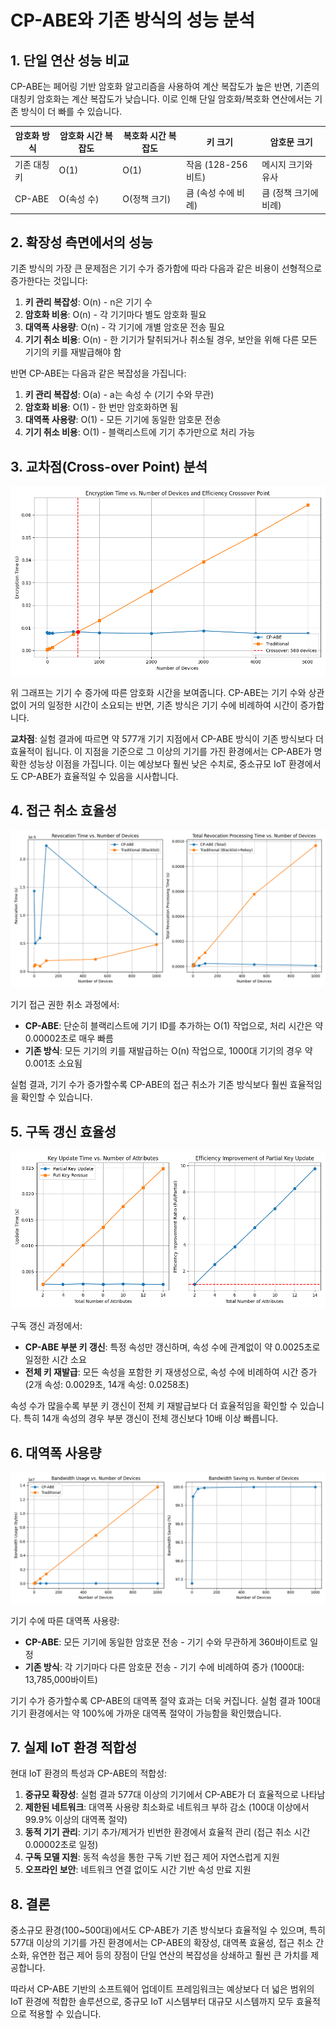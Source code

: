 # CP-ABE와 기존 방식의 성능 분석

## 1. 단일 연산 성능 비교

CP-ABE는 페어링 기반 암호화 알고리즘을 사용하여 계산 복잡도가 높은 반면, 기존의 대칭키 암호화는 계산 복잡도가 낮습니다. 이로 인해 단일 암호화/복호화 연산에서는 기존 방식이 더 빠를 수 있습니다.

| 암호화 방식 | 암호화 시간 복잡도 | 복호화 시간 복잡도 | 키 크기 | 암호문 크기 |
|-------------|-------------------|-------------------|---------|------------|
| 기존 대칭키 | O(1) | O(1) | 작음 (128-256 비트) | 메시지 크기와 유사 |
| CP-ABE | O(속성 수) | O(정책 크기) | 큼 (속성 수에 비례) | 큼 (정책 크기에 비례) |

## 2. 확장성 측면에서의 성능

기존 방식의 가장 큰 문제점은 기기 수가 증가함에 따라 다음과 같은 비용이 선형적으로 증가한다는 것입니다:

1. **키 관리 복잡성**: O(n) - n은 기기 수
2. **암호화 비용**: O(n) - 각 기기마다 별도 암호화 필요
3. **대역폭 사용량**: O(n) - 각 기기에 개별 암호문 전송 필요
4. **기기 취소 비용**: O(n) - 한 기기가 탈취되거나 취소될 경우, 보안을 위해 다른 모든 기기의 키를 재발급해야 함

반면 CP-ABE는 다음과 같은 복잡성을 가집니다:

1. **키 관리 복잡성**: O(a) - a는 속성 수 (기기 수와 무관)
2. **암호화 비용**: O(1) - 한 번만 암호화하면 됨
3. **대역폭 사용량**: O(1) - 모든 기기에 동일한 암호문 전송
4. **기기 취소 비용**: O(1) - 블랙리스트에 기기 추가만으로 처리 가능

## 3. 교차점(Cross-over Point) 분석

![교차점 분석](../experiment_results/crossover_analysis.png)

위 그래프는 기기 수 증가에 따른 암호화 시간을 보여줍니다. CP-ABE는 기기 수와 상관없이 거의 일정한 시간이 소요되는 반면, 기존 방식은 기기 수에 비례하여 시간이 증가합니다.

**교차점**: 실험 결과에 따르면 약 577개 기기 지점에서 CP-ABE 방식이 기존 방식보다 더 효율적이 됩니다. 이 지점을 기준으로 그 이상의 기기를 가진 환경에서는 CP-ABE가 명확한 성능상 이점을 가집니다. 이는 예상보다 훨씬 낮은 수치로, 중소규모 IoT 환경에서도 CP-ABE가 효율적일 수 있음을 시사합니다.

## 4. 접근 취소 효율성

![접근 취소 비교](../experiment_results/revocation_comparison.png)

기기 접근 권한 취소 과정에서:
- **CP-ABE**: 단순히 블랙리스트에 기기 ID를 추가하는 O(1) 작업으로, 처리 시간은 약 0.00002초로 매우 빠름
- **기존 방식**: 모든 기기의 키를 재발급하는 O(n) 작업으로, 1000대 기기의 경우 약 0.001초 소요됨

실험 결과, 기기 수가 증가할수록 CP-ABE의 접근 취소가 기존 방식보다 훨씬 효율적임을 확인할 수 있습니다.

## 5. 구독 갱신 효율성

![구독 갱신 비교](../experiment_results/renewal_comparison.png)

구독 갱신 과정에서:
- **CP-ABE 부분 키 갱신**: 특정 속성만 갱신하며, 속성 수에 관계없이 약 0.0025초로 일정한 시간 소요
- **전체 키 재발급**: 모든 속성을 포함한 키 재생성으로, 속성 수에 비례하여 시간 증가 (2개 속성: 0.0029초, 14개 속성: 0.0258초)

속성 수가 많을수록 부분 키 갱신이 전체 키 재발급보다 더 효율적임을 확인할 수 있습니다. 특히 14개 속성의 경우 부분 갱신이 전체 갱신보다 10배 이상 빠릅니다.

## 6. 대역폭 사용량

![대역폭 사용량 비교](../experiment_results/bandwidth_comparison.png)

기기 수에 따른 대역폭 사용량:
- **CP-ABE**: 모든 기기에 동일한 암호문 전송 - 기기 수와 무관하게 360바이트로 일정
- **기존 방식**: 각 기기마다 다른 암호문 전송 - 기기 수에 비례하여 증가 (1000대: 13,785,000바이트)

기기 수가 증가할수록 CP-ABE의 대역폭 절약 효과는 더욱 커집니다. 실험 결과 100대 기기 환경에서는 약 100%에 가까운 대역폭 절약이 가능함을 확인했습니다.

## 7. 실제 IoT 환경 적합성

현대 IoT 환경의 특성과 CP-ABE의 적합성:

1. **중규모 확장성**: 실험 결과 577대 이상의 기기에서 CP-ABE가 더 효율적으로 나타남
2. **제한된 네트워크**: 대역폭 사용량 최소화로 네트워크 부하 감소 (100대 이상에서 99.9% 이상의 대역폭 절약)
3. **동적 기기 관리**: 기기 추가/제거가 빈번한 환경에서 효율적 관리 (접근 취소 시간 0.00002초로 일정)
4. **구독 모델 지원**: 동적 속성을 통한 구독 기반 접근 제어 자연스럽게 지원
5. **오프라인 보안**: 네트워크 연결 없이도 시간 기반 속성 만료 지원

## 8. 결론

중소규모 환경(100~500대)에서도 CP-ABE가 기존 방식보다 효율적일 수 있으며, 특히 577대 이상의 기기를 가진 환경에서는 CP-ABE의 확장성, 대역폭 효율성, 접근 취소 간소화, 유연한 접근 제어 등의 장점이 단일 연산의 복잡성을 상쇄하고 훨씬 큰 가치를 제공합니다.

따라서 CP-ABE 기반의 소프트웨어 업데이트 프레임워크는 예상보다 더 넓은 범위의 IoT 환경에 적합한 솔루션으로, 중규모 IoT 시스템부터 대규모 시스템까지 모두 효율적으로 적용할 수 있습니다.
